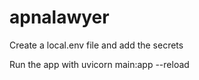 # apnalawyer

Create a local.env file and add the secrets

Run the app with uvicorn main:app --reload
 
